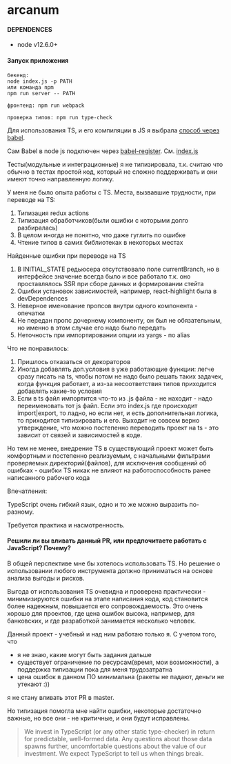 # arcanum

#### DEPENDENCES
 - node v12.6.0+

#### Запуск приложения
```
бекенд:
node index.js -p PATH
или команда npm
npm run server -- PATH

фронтенд: npm run webpack

проверка типов: npm run type-check
```
Для использования TS, и его компиляции в JS я выбрала [способ через babel](https://devblogs.microsoft.com/typescript/typescript-and-babel-7/). 

Сам Babel в node js подключен через [babel-register](https://babeljs.io/docs/en/babel-register). См. [index.js](https://github.com/Astarta0/shri-arcanum/blob/typescript/index.js)

Тесты(модульные и интеграционные) я не типизировала, т.к. считаю что обычно в тестах простой код, который не сложно поддерживать и они имеют точно направленную логику.

У меня не было опыта работы с TS.
Места, вызвавшие трудности, при переводе на TS:
1. Типизация redux actions
2. Типизация обработчиков(были ошибки с которыми долго разбиралась)
3. В целом иногда не понятно, что даже гуглить по ошибке
4. Чтение типов в самих библиотеках в некоторых местах

Найденные ошибки при переводе на TS
1. В INITIAL_STATE редьюсера отсутствовало поле currentBranch, но в интерфейсе значение всегда
было и все работало т.к. оно проставлялось SSR при сборе данных и формировании стейта
2. Ошибки установок зависимостей, например, react-highlight была в devDependences
3. Неверное именование пропсов внутри одного компонента - опечатки
4. Не передан пропс дочернему компоненту, он был не обязательным, но именно в этом случае его надо было передать
5. Неточность при импортировании опции из yargs - по alias

Что не понравилось:
1. Пришлось отказаться от декораторов
2. Иногда добавлять доп.условия в уже работающие функции: 
легче сразу писать на ts, чтобы потом не надо было решать таких задачек, когда функция работает,
а из-за несоответствия типов приходится добавлять какие-то условия
3. Если в ts файл импортится что-то из .js файла - не находит - надо переименовать тот js файл.
Если это index.js где происходит import|export, то ладно, но если нет, и есть дополнительная логика, то приходится
типизировать и его. Выходит не совсем верно утверждение, что можно постепенно переводить проект на ts - это зависит от связей и зависимостей в коде.

Но тем не менее, внедрение TS в существующий проект может быть комфортным и постепенно реализуемым, с начальными фильтрами проверяемых директорий(файлов), для исключения сообщений об ошибках - ошибки TS никак не влияют на работоспособность ранее написанного рабочего кода

Впечатления:

TypeScript очень гибкий язык, одно и то же можно выразить по-разному.

Требуется практика и насмотренность.

#### Решили ли вы вливать данный PR, или предпочитаете работать с JavaScript? Почему?

В общей перспективе мне бы хотелось использовать TS.
Но решение о использовании любого инструмента должно приниматься на основе анализа выгоды и рисков.

Выгода от использования TS очевидна и проверена практически - минимизируются ошибки на этапе написания кода, код становится более надежным, повышается его сопровождаемость.
Это очень хорошо для проектов, где цена ошибок высока, например, для банковских, и где разработкой занимается несколько человек.

Данный проект - учебный и над ним работаю только я. 
С учетом того, что 

- я не знаю, какие могут быть задания дальше
- существует ограничение по ресурсам(время, мои возможности), а поддержка типизации пока для меня трудозатратна
- цена ошибок в данном ПО минимальна (ракеты не падают, деньги не утекают :))

 я не стану вливать этот PR в master. 
 
Но типизация помогла мне найти ошибки, некоторые достаточно важные, но все они - не критичные, и они будут исправлены.


>We invest in TypeScript (or any other static type-checker) in return for predictable,
well-formed data. Any questions about those data spawns further,
uncomfortable questions about the value of our investment.
We expect TypeScript to tell us when things break.
